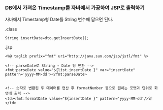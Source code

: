 ### DB에서 가져온 Timestamp를 자바에서 가공하여 JSP로 출력하기

자바에서 Timestamp형 Date를 String 변수에 담으면 된다.

.class

    String insertDate=dto.getInsertDate();

.jsp

    <%@ taglib prefix="fmt" uri="http://java.sun.com/jsp/jstl/fmt" %>

    <!-- parseDate로 String → Date 형 변환 -->
    <fmt:parseDate value="${list.insertDate }" var="insertDate" pattern='yyyy-MM-dd'></fmt:parseDate>


    <!-- 숫자로 변환된 두 데이터를 연산 후 formatNumber 등으로 원하는 포맷과 단위로 화면에 출력 -->
    <td><fmt:formatDate value="${insertDate }" pattern='yyyy-MM-dd'/>일</td>
